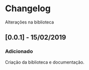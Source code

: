 # Changelog
Alterações na biblioteca

## [0.0.1] - 15/02/2019
### Adicionado

Criação da biblioteca e documentação.
